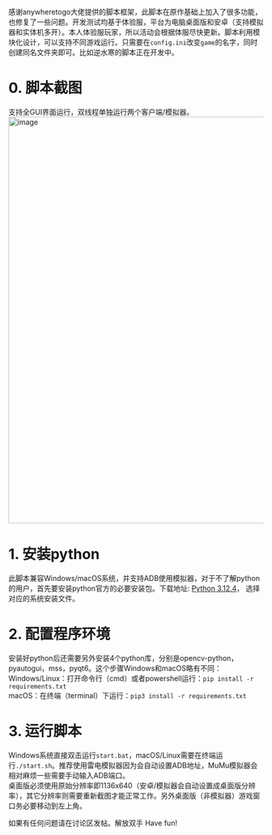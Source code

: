 感谢anywheretogo大佬提供的脚本框架，此脚本在原作基础上加入了很多功能，也修复了一些问题。开发测试均基于体验服，平台为电脑桌面版和安卓（支持模拟器和实体机多开）。本人体验服玩家，所以活动会根据体服尽快更新。脚本利用模块化设计，可以支持不同游戏运行。只需要在`config.ini`改变`game`的名字，同时创建同名文件夹即可。比如逆水寒的脚本正在开发中。
# 0. 脚本截图
支持全GUI界面运行，双线程单独运行两个客户端/模拟器。
<img width="804" alt="image" src="https://github.com/user-attachments/assets/db2da070-794d-4dad-ac0e-fdc9c5f71196">

# 1. 安装python
此脚本兼容Windows/macOS系统，并支持ADB使用模拟器，对于不了解python的用户，首先要安装python官方的必要安装包。下载地址: [Python 3.12.4](https://www.python.org/downloads/release/python-3124/)， 选择对应的系统安装文件。

# 2. 配置程序环境
安装好python后还需要另外安装4个python库，分别是opencv-python，pyautogui，mss，pyqt6。这个步骤Windows和macOS略有不同：<br/>
Windows/Linux：打开命令行（cmd）或者powershell运行：`pip install -r requirements.txt`<br/>
macOS：在终端（terminal）下运行：`pip3 install -r requirements.txt`

# 3. 运行脚本
Windows系统直接双击运行`start.bat`，macOS/Linux需要在终端运行`./start.sh`。推荐使用雷电模拟器因为会自动设置ADB地址，MuMu模拟器会相对麻烦一些需要手动输入ADB端口。<br/>
桌面版必须使用原始分辨率即1136x640（安卓/模拟器会自动设置成桌面版分辨率），其它分辨率则需要重新截图才能正常工作。另外桌面版（非模拟器）游戏窗口务必要移动到左上角。<br/>

如果有任何问题请在讨论区发帖。解放双手 Have fun!

